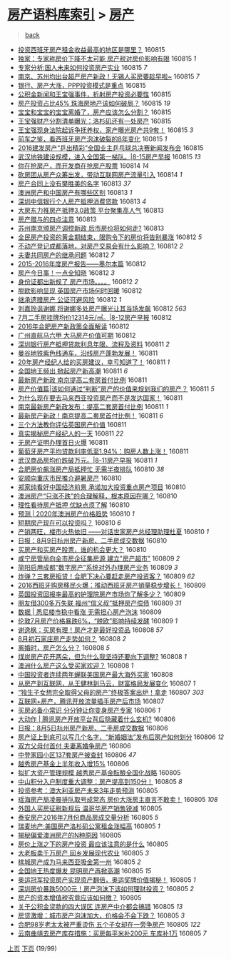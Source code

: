 [房产语料库索引](../../README.md)  > [房产](房产.md)
====
> [back](../README.md)

- [投资西班牙房产租金收益最高的地区是哪里？](http://jkwz.applinzi.com/ittc/6866632567029236740.html#%E6%8A%95%E8%B5%84%E8%A5%BF%E7%8F%AD%E7%89%99%E6%88%BF%E4%BA%A7%E7%A7%9F%E9%87%91%E6%94%B6%E7%9B%8A%E6%9C%80%E9%AB%98%E7%9A%84%E5%9C%B0%E5%8C%BA%E6%98%AF%E5%93%AA%E9%87%8C%EF%BC%9F) 160815  
- [独家：专家称房价下降不太可能 房产税对房价影响有限](http://jkwz.applinzi.com/ittc/6866615242011968516.html#%E7%8B%AC%E5%AE%B6%EF%BC%9A%E4%B8%93%E5%AE%B6%E7%A7%B0%E6%88%BF%E4%BB%B7%E4%B8%8B%E9%99%8D%E4%B8%8D%E5%A4%AA%E5%8F%AF%E8%83%BD+%E6%88%BF%E4%BA%A7%E7%A8%8E%E5%AF%B9%E6%88%BF%E4%BB%B7%E5%BD%B1%E5%93%8D%E6%9C%89%E9%99%90) 160815 *1* 
- [专家分析:国人未来如何投资房产实业](http://jkwz.applinzi.com/ittc/6866595560383054853.html#%E4%B8%93%E5%AE%B6%E5%88%86%E6%9E%90%3A%E5%9B%BD%E4%BA%BA%E6%9C%AA%E6%9D%A5%E5%A6%82%E4%BD%95%E6%8A%95%E8%B5%84%E6%88%BF%E4%BA%A7%E5%AE%9E%E4%B8%9A) 160815 *7* 
- [南京、苏州均出台超严房产新政！无锡人买房要趁早啦~](http://jkwz.applinzi.com/ittc/6866609762975876100.html#%E5%8D%97%E4%BA%AC%E3%80%81%E8%8B%8F%E5%B7%9E%E5%9D%87%E5%87%BA%E5%8F%B0%E8%B6%85%E4%B8%A5%E6%88%BF%E4%BA%A7%E6%96%B0%E6%94%BF%EF%BC%81%E6%97%A0%E9%94%A1%E4%BA%BA%E4%B9%B0%E6%88%BF%E8%A6%81%E8%B6%81%E6%97%A9%E5%95%A6%7E) 160815 *7* 
- [银行、房产大涨，PPP投资模式是重点](http://jkwz.applinzi.com/ittc/6866592471441736708.html#%E9%93%B6%E8%A1%8C%E3%80%81%E6%88%BF%E4%BA%A7%E5%A4%A7%E6%B6%A8%EF%BC%8CPPP%E6%8A%95%E8%B5%84%E6%A8%A1%E5%BC%8F%E6%98%AF%E9%87%8D%E7%82%B9) 160815  
- [公积金新闻和王宝强事件，折射房产投资必要性](http://jkwz.applinzi.com/ittc/6866558819601220613.html#%E5%85%AC%E7%A7%AF%E9%87%91%E6%96%B0%E9%97%BB%E5%92%8C%E7%8E%8B%E5%AE%9D%E5%BC%BA%E4%BA%8B%E4%BB%B6%EF%BC%8C%E6%8A%98%E5%B0%84%E6%88%BF%E4%BA%A7%E6%8A%95%E8%B5%84%E5%BF%85%E8%A6%81%E6%80%A7) 160815  
- [房产投资占比45% 珠海房地产该如何破局？](http://jkwz.applinzi.com/ittc/6866553922998764548.html#%E6%88%BF%E4%BA%A7%E6%8A%95%E8%B5%84%E5%8D%A0%E6%AF%9445%25+%E7%8F%A0%E6%B5%B7%E6%88%BF%E5%9C%B0%E4%BA%A7%E8%AF%A5%E5%A6%82%E4%BD%95%E7%A0%B4%E5%B1%80%EF%BC%9F) 160815 *19* 
- [宝宝和宝宝的宝宝离婚了，房产应该怎么分割？](http://jkwz.applinzi.com/ittc/6866549181891740676.html#%E5%AE%9D%E5%AE%9D%E5%92%8C%E5%AE%9D%E5%AE%9D%E7%9A%84%E5%AE%9D%E5%AE%9D%E7%A6%BB%E5%A9%9A%E4%BA%86%EF%BC%8C%E6%88%BF%E4%BA%A7%E5%BA%94%E8%AF%A5%E6%80%8E%E4%B9%88%E5%88%86%E5%89%B2%EF%BC%9F) 160815  
- [王宝强财产分割清单曝光：洛杉矶还有一处房产](http://jkwz.applinzi.com/ittc/6866543191368664069.html#%E7%8E%8B%E5%AE%9D%E5%BC%BA%E8%B4%A2%E4%BA%A7%E5%88%86%E5%89%B2%E6%B8%85%E5%8D%95%E6%9B%9D%E5%85%89%EF%BC%9A%E6%B4%9B%E6%9D%89%E7%9F%B6%E8%BF%98%E6%9C%89%E4%B8%80%E5%A4%84%E6%88%BF%E4%BA%A7) 160815  
- [王宝强现身法院起诉争抚养权，家产曝光房产共9套！](http://jkwz.applinzi.com/ittc/6866541930065953797.html#%E7%8E%8B%E5%AE%9D%E5%BC%BA%E7%8E%B0%E8%BA%AB%E6%B3%95%E9%99%A2%E8%B5%B7%E8%AF%89%E4%BA%89%E6%8A%9A%E5%85%BB%E6%9D%83%EF%BC%8C%E5%AE%B6%E4%BA%A7%E6%9B%9D%E5%85%89%E6%88%BF%E4%BA%A7%E5%85%B19%E5%A5%97%EF%BC%81) 160815 *3* 
- [前车之鉴，看西班牙房产泡沫破裂的8年变化](http://jkwz.applinzi.com/ittc/6866523882437215237.html#%E5%89%8D%E8%BD%A6%E4%B9%8B%E9%89%B4%EF%BC%8C%E7%9C%8B%E8%A5%BF%E7%8F%AD%E7%89%99%E6%88%BF%E4%BA%A7%E6%B3%A1%E6%B2%AB%E7%A0%B4%E8%A3%82%E7%9A%848%E5%B9%B4%E5%8F%98%E5%8C%96) 160815 *1* 
- [2016建发房产“乒出精彩”全国业主乒乓球总决赛新闻发布会](http://jkwz.applinzi.com/ittc/6866519981579305988.html#2016%E5%BB%BA%E5%8F%91%E6%88%BF%E4%BA%A7%E2%80%9C%E4%B9%92%E5%87%BA%E7%B2%BE%E5%BD%A9%E2%80%9D%E5%85%A8%E5%9B%BD%E4%B8%9A%E4%B8%BB%E4%B9%92%E4%B9%93%E7%90%83%E6%80%BB%E5%86%B3%E8%B5%9B%E6%96%B0%E9%97%BB%E5%8F%91%E5%B8%83%E4%BC%9A) 160815  
- [武汉地铁建设规模，进入全国第一梯队。|8-15房产早报](http://jkwz.applinzi.com/ittc/6866493594801800196.html#%E6%AD%A6%E6%B1%89%E5%9C%B0%E9%93%81%E5%BB%BA%E8%AE%BE%E8%A7%84%E6%A8%A1%EF%BC%8C%E8%BF%9B%E5%85%A5%E5%85%A8%E5%9B%BD%E7%AC%AC%E4%B8%80%E6%A2%AF%E9%98%9F%E3%80%82%7C8-15%E6%88%BF%E4%BA%A7%E6%97%A9%E6%8A%A5) 160815 *13* 
- [你在抢房产，而开发商在抢房产股票](http://jkwz.applinzi.com/ittc/6866122518234137605.html#%E4%BD%A0%E5%9C%A8%E6%8A%A2%E6%88%BF%E4%BA%A7%EF%BC%8C%E8%80%8C%E5%BC%80%E5%8F%91%E5%95%86%E5%9C%A8%E6%8A%A2%E6%88%BF%E4%BA%A7%E8%82%A1%E7%A5%A8) 160814 *14* 
- [砍房团从房产众筹出发，带动互联网房产流量引入](http://jkwz.applinzi.com/ittc/6866102304029279236.html#%E7%A0%8D%E6%88%BF%E5%9B%A2%E4%BB%8E%E6%88%BF%E4%BA%A7%E4%BC%97%E7%AD%B9%E5%87%BA%E5%8F%91%EF%BC%8C%E5%B8%A6%E5%8A%A8%E4%BA%92%E8%81%94%E7%BD%91%E6%88%BF%E4%BA%A7%E6%B5%81%E9%87%8F%E5%BC%95%E5%85%A5) 160814 *1* 
- [房产合同上没有樊胜美的名字](http://jkwz.applinzi.com/ittc/6865918085642585092.html#%E6%88%BF%E4%BA%A7%E5%90%88%E5%90%8C%E4%B8%8A%E6%B2%A1%E6%9C%89%E6%A8%8A%E8%83%9C%E7%BE%8E%E7%9A%84%E5%90%8D%E5%AD%97) 160813 *37* 
- [澳洲房产和中国房产有哪些区别](http://jkwz.applinzi.com/ittc/6865872160350012420.html#%E6%BE%B3%E6%B4%B2%E6%88%BF%E4%BA%A7%E5%92%8C%E4%B8%AD%E5%9B%BD%E6%88%BF%E4%BA%A7%E6%9C%89%E5%93%AA%E4%BA%9B%E5%8C%BA%E5%88%AB) 160813 *1* 
- [深圳中信银行个人房产抵押消费贷款](http://jkwz.applinzi.com/ittc/6865803159930405893.html#%E6%B7%B1%E5%9C%B3%E4%B8%AD%E4%BF%A1%E9%93%B6%E8%A1%8C%E4%B8%AA%E4%BA%BA%E6%88%BF%E4%BA%A7%E6%8A%B5%E6%8A%BC%E6%B6%88%E8%B4%B9%E8%B4%B7%E6%AC%BE) 160813 *4* 
- [大房东力推房产抵押3.0政策 平台聚集高人气](http://jkwz.applinzi.com/ittc/6865476826142606341.html#%E5%A4%A7%E6%88%BF%E4%B8%9C%E5%8A%9B%E6%8E%A8%E6%88%BF%E4%BA%A7%E6%8A%B5%E6%8A%BC3.0%E6%94%BF%E7%AD%96+%E5%B9%B3%E5%8F%B0%E8%81%9A%E9%9B%86%E9%AB%98%E4%BA%BA%E6%B0%94) 160813  
- [房产赠与的四点注意](http://jkwz.applinzi.com/ittc/6865638591841174533.html#%E6%88%BF%E4%BA%A7%E8%B5%A0%E4%B8%8E%E7%9A%84%E5%9B%9B%E7%82%B9%E6%B3%A8%E6%84%8F) 160813  
- [苏州南京颁房产调控新政 后市房价将如何走?](http://jkwz.applinzi.com/ittc/6865419540212745221.html#%E8%8B%8F%E5%B7%9E%E5%8D%97%E4%BA%AC%E9%A2%81%E6%88%BF%E4%BA%A7%E8%B0%83%E6%8E%A7%E6%96%B0%E6%94%BF+%E5%90%8E%E5%B8%82%E6%88%BF%E4%BB%B7%E5%B0%86%E5%A6%82%E4%BD%95%E8%B5%B0%3F) 160813  
- [全民房产投资的黄金期结束，限购令下的房价将告别暴涨](http://jkwz.applinzi.com/ittc/6865592973802341380.html#%E5%85%A8%E6%B0%91%E6%88%BF%E4%BA%A7%E6%8A%95%E8%B5%84%E7%9A%84%E9%BB%84%E9%87%91%E6%9C%9F%E7%BB%93%E6%9D%9F%EF%BC%8C%E9%99%90%E8%B4%AD%E4%BB%A4%E4%B8%8B%E7%9A%84%E6%88%BF%E4%BB%B7%E5%B0%86%E5%91%8A%E5%88%AB%E6%9A%B4%E6%B6%A8) 160812 *5* 
- [不动产登记成都落地，对房产交易会有什么影响？](http://jkwz.applinzi.com/ittc/6865525339232666628.html#%E4%B8%8D%E5%8A%A8%E4%BA%A7%E7%99%BB%E8%AE%B0%E6%88%90%E9%83%BD%E8%90%BD%E5%9C%B0%EF%BC%8C%E5%AF%B9%E6%88%BF%E4%BA%A7%E4%BA%A4%E6%98%93%E4%BC%9A%E6%9C%89%E4%BB%80%E4%B9%88%E5%BD%B1%E5%93%8D%EF%BC%9F) 160812 *2* 
- [夫妻共同房产的继承问题](http://jkwz.applinzi.com/ittc/6865516912762684421.html#%E5%A4%AB%E5%A6%BB%E5%85%B1%E5%90%8C%E6%88%BF%E4%BA%A7%E7%9A%84%E7%BB%A7%E6%89%BF%E9%97%AE%E9%A2%98) 160812 *7* 
- [2015-2016年度房产报告——墨尔本篇](http://jkwz.applinzi.com/ittc/6865498591887623172.html#2015-2016%E5%B9%B4%E5%BA%A6%E6%88%BF%E4%BA%A7%E6%8A%A5%E5%91%8A%E2%80%94%E2%80%94%E5%A2%A8%E5%B0%94%E6%9C%AC%E7%AF%87) 160812  
- [房产今日事！一点全知晓](http://jkwz.applinzi.com/ittc/6865497318694061060.html#%E6%88%BF%E4%BA%A7%E4%BB%8A%E6%97%A5%E4%BA%8B%EF%BC%81%E4%B8%80%E7%82%B9%E5%85%A8%E7%9F%A5%E6%99%93) 160812 *3* 
- [身份证都出新规了   房产市场。。。。](http://jkwz.applinzi.com/ittc/6865477978020119557.html#%E8%BA%AB%E4%BB%BD%E8%AF%81%E9%83%BD%E5%87%BA%E6%96%B0%E8%A7%84%E4%BA%86+++%E6%88%BF%E4%BA%A7%E5%B8%82%E5%9C%BA%E3%80%82%E3%80%82%E3%80%82%E3%80%82) 160812 *2* 
- [脱欧影响显现 英国房产市场何时回暖](http://jkwz.applinzi.com/ittc/6865473835767432196.html#%E8%84%B1%E6%AC%A7%E5%BD%B1%E5%93%8D%E6%98%BE%E7%8E%B0+%E8%8B%B1%E5%9B%BD%E6%88%BF%E4%BA%A7%E5%B8%82%E5%9C%BA%E4%BD%95%E6%97%B6%E5%9B%9E%E6%9A%96) 160812  
- [继承遗赠房产 公证可避风险](http://jkwz.applinzi.com/ittc/6865427179269260292.html#%E7%BB%A7%E6%89%BF%E9%81%97%E8%B5%A0%E6%88%BF%E4%BA%A7+%E5%85%AC%E8%AF%81%E5%8F%AF%E9%81%BF%E9%A3%8E%E9%99%A9) 160812 *1* 
- [刘嘉玲讽谢娜 将谢娜多处房产曝光让其当场发飙](http://jkwz.applinzi.com/ittc/6865409108269859845.html#%E5%88%98%E5%98%89%E7%8E%B2%E8%AE%BD%E8%B0%A2%E5%A8%9C+%E5%B0%86%E8%B0%A2%E5%A8%9C%E5%A4%9A%E5%A4%84%E6%88%BF%E4%BA%A7%E6%9B%9D%E5%85%89%E8%AE%A9%E5%85%B6%E5%BD%93%E5%9C%BA%E5%8F%91%E9%A3%99) 160812 *563* 
- [7月二手房挂牌均价12314元/㎡。|8-12房产早报](http://jkwz.applinzi.com/ittc/6865392861947888645.html#7%E6%9C%88%E4%BA%8C%E6%89%8B%E6%88%BF%E6%8C%82%E7%89%8C%E5%9D%87%E4%BB%B712314%E5%85%83%2F%E3%8E%A1%E3%80%82%7C8-12%E6%88%BF%E4%BA%A7%E6%97%A9%E6%8A%A5) 160812  
- [2016年合肥房产新政策全面解读](http://jkwz.applinzi.com/ittc/6865384467035849733.html#2016%E5%B9%B4%E5%90%88%E8%82%A5%E6%88%BF%E4%BA%A7%E6%96%B0%E6%94%BF%E7%AD%96%E5%85%A8%E9%9D%A2%E8%A7%A3%E8%AF%BB) 160812  
- [广州直航马六甲 大马房产价值可期](http://jkwz.applinzi.com/ittc/6865280646284575749.html#%E5%B9%BF%E5%B7%9E%E7%9B%B4%E8%88%AA%E9%A9%AC%E5%85%AD%E7%94%B2+%E5%A4%A7%E9%A9%AC%E6%88%BF%E4%BA%A7%E4%BB%B7%E5%80%BC%E5%8F%AF%E6%9C%9F) 160812  
- [深圳银行房产抵押贷款利息年限、流程及资料](http://jkwz.applinzi.com/ittc/6865194893185647621.html#%E6%B7%B1%E5%9C%B3%E9%93%B6%E8%A1%8C%E6%88%BF%E4%BA%A7%E6%8A%B5%E6%8A%BC%E8%B4%B7%E6%AC%BE%E5%88%A9%E6%81%AF%E5%B9%B4%E9%99%90%E3%80%81%E6%B5%81%E7%A8%8B%E5%8F%8A%E8%B5%84%E6%96%99) 160811 *2* 
- [曼谷地铁紫色线通车，沿线房产蓬勃发展！](http://jkwz.applinzi.com/ittc/6865169797121311749.html#%E6%9B%BC%E8%B0%B7%E5%9C%B0%E9%93%81%E7%B4%AB%E8%89%B2%E7%BA%BF%E9%80%9A%E8%BD%A6%EF%BC%8C%E6%B2%BF%E7%BA%BF%E6%88%BF%E4%BA%A7%E8%93%AC%E5%8B%83%E5%8F%91%E5%B1%95%EF%BC%81) 160811  
- [20年房产经纪人给的买房建议，幸亏知道了！](http://jkwz.applinzi.com/ittc/6865151803292910596.html#20%E5%B9%B4%E6%88%BF%E4%BA%A7%E7%BB%8F%E7%BA%AA%E4%BA%BA%E7%BB%99%E7%9A%84%E4%B9%B0%E6%88%BF%E5%BB%BA%E8%AE%AE%EF%BC%8C%E5%B9%B8%E4%BA%8F%E7%9F%A5%E9%81%93%E4%BA%86%EF%BC%81) 160811 *1* 
- [全国地王频出  掀起房产新高潮](http://jkwz.applinzi.com/ittc/6865146087891010565.html#%E5%85%A8%E5%9B%BD%E5%9C%B0%E7%8E%8B%E9%A2%91%E5%87%BA++%E6%8E%80%E8%B5%B7%E6%88%BF%E4%BA%A7%E6%96%B0%E9%AB%98%E6%BD%AE) 160811 *6* 
- [最新房产新政 南京提高二套房首付比例](http://jkwz.applinzi.com/ittc/6865145666145354757.html#%E6%9C%80%E6%96%B0%E6%88%BF%E4%BA%A7%E6%96%B0%E6%94%BF+%E5%8D%97%E4%BA%AC%E6%8F%90%E9%AB%98%E4%BA%8C%E5%A5%97%E6%88%BF%E9%A6%96%E4%BB%98%E6%AF%94%E4%BE%8B) 160811  
- [房产价值篇|该如何通过“判断”房产的价值来规划我们的房产？](http://jkwz.applinzi.com/ittc/6865052323340092421.html#%E6%88%BF%E4%BA%A7%E4%BB%B7%E5%80%BC%E7%AF%87%7C%E8%AF%A5%E5%A6%82%E4%BD%95%E9%80%9A%E8%BF%87%E2%80%9C%E5%88%A4%E6%96%AD%E2%80%9D%E6%88%BF%E4%BA%A7%E7%9A%84%E4%BB%B7%E5%80%BC%E6%9D%A5%E8%A7%84%E5%88%92%E6%88%91%E4%BB%AC%E7%9A%84%E6%88%BF%E4%BA%A7%EF%BC%9F) 160811 *5* 
- [为什么现在要去马来西亚投资房产而不是发达国家！](http://jkwz.applinzi.com/ittc/6865140862660641797.html#%E4%B8%BA%E4%BB%80%E4%B9%88%E7%8E%B0%E5%9C%A8%E8%A6%81%E5%8E%BB%E9%A9%AC%E6%9D%A5%E8%A5%BF%E4%BA%9A%E6%8A%95%E8%B5%84%E6%88%BF%E4%BA%A7%E8%80%8C%E4%B8%8D%E6%98%AF%E5%8F%91%E8%BE%BE%E5%9B%BD%E5%AE%B6%EF%BC%81) 160811  
- [南京最新房产新政发布：提高二套房首付比例](http://jkwz.applinzi.com/ittc/6865138879589516292.html#%E5%8D%97%E4%BA%AC%E6%9C%80%E6%96%B0%E6%88%BF%E4%BA%A7%E6%96%B0%E6%94%BF%E5%8F%91%E5%B8%83%EF%BC%9A%E6%8F%90%E9%AB%98%E4%BA%8C%E5%A5%97%E6%88%BF%E9%A6%96%E4%BB%98%E6%AF%94%E4%BE%8B) 160811 *1* 
- [最新房产新政！南京提高二套房首付比例！](http://jkwz.applinzi.com/ittc/6865130195778012164.html#%E6%9C%80%E6%96%B0%E6%88%BF%E4%BA%A7%E6%96%B0%E6%94%BF%EF%BC%81%E5%8D%97%E4%BA%AC%E6%8F%90%E9%AB%98%E4%BA%8C%E5%A5%97%E6%88%BF%E9%A6%96%E4%BB%98%E6%AF%94%E4%BE%8B%EF%BC%81) 160811 *6* 
- [三个方法教你评估英国房产价值](http://jkwz.applinzi.com/ittc/6865121135221539845.html#%E4%B8%89%E4%B8%AA%E6%96%B9%E6%B3%95%E6%95%99%E4%BD%A0%E8%AF%84%E4%BC%B0%E8%8B%B1%E5%9B%BD%E6%88%BF%E4%BA%A7%E4%BB%B7%E5%80%BC) 160811  
- [真实揭秘房产经纪人的一天](http://jkwz.applinzi.com/ittc/6865111912580383748.html#%E7%9C%9F%E5%AE%9E%E6%8F%AD%E7%A7%98%E6%88%BF%E4%BA%A7%E7%BB%8F%E7%BA%AA%E4%BA%BA%E7%9A%84%E4%B8%80%E5%A4%A9) 160811 *22* 
- [无房产证明办理首日火爆](http://jkwz.applinzi.com/ittc/6864289628227634180.html#%E6%97%A0%E6%88%BF%E4%BA%A7%E8%AF%81%E6%98%8E%E5%8A%9E%E7%90%86%E9%A6%96%E6%97%A5%E7%81%AB%E7%88%86) 160811  
- [葡萄牙房产平均贷款利率低至1.94%：购房人数上涨！](http://jkwz.applinzi.com/ittc/6865067013428478981.html#%E8%91%A1%E8%90%84%E7%89%99%E6%88%BF%E4%BA%A7%E5%B9%B3%E5%9D%87%E8%B4%B7%E6%AC%BE%E5%88%A9%E7%8E%87%E4%BD%8E%E8%87%B31.94%25%EF%BC%9A%E8%B4%AD%E6%88%BF%E4%BA%BA%E6%95%B0%E4%B8%8A%E6%B6%A8%EF%BC%81) 160811  
- [武汉商品房均价跌破万元。|8-11房产早报](http://jkwz.applinzi.com/ittc/6865020538912769029.html#%E6%AD%A6%E6%B1%89%E5%95%86%E5%93%81%E6%88%BF%E5%9D%87%E4%BB%B7%E8%B7%8C%E7%A0%B4%E4%B8%87%E5%85%83%E3%80%82%7C8-11%E6%88%BF%E4%BA%A7%E6%97%A9%E6%8A%A5) 160811 *1* 
- [合肥房价飙涨房产局抵押忙 无需半夜排队](http://jkwz.applinzi.com/ittc/6864865613687817220.html#%E5%90%88%E8%82%A5%E6%88%BF%E4%BB%B7%E9%A3%99%E6%B6%A8%E6%88%BF%E4%BA%A7%E5%B1%80%E6%8A%B5%E6%8A%BC%E5%BF%99+%E6%97%A0%E9%9C%80%E5%8D%8A%E5%A4%9C%E6%8E%92%E9%98%9F) 160810 *38* 
- [安顺向重庆市民推介避暑房产](http://jkwz.applinzi.com/ittc/6864810693571904516.html#%E5%AE%89%E9%A1%BA%E5%90%91%E9%87%8D%E5%BA%86%E5%B8%82%E6%B0%91%E6%8E%A8%E4%BB%8B%E9%81%BF%E6%9A%91%E6%88%BF%E4%BA%A7) 160810  
- [郑家纯看好中国经济前景 承诺加大投资重点房产项目](http://jkwz.applinzi.com/ittc/6864800211192513541.html#%E9%83%91%E5%AE%B6%E7%BA%AF%E7%9C%8B%E5%A5%BD%E4%B8%AD%E5%9B%BD%E7%BB%8F%E6%B5%8E%E5%89%8D%E6%99%AF+%E6%89%BF%E8%AF%BA%E5%8A%A0%E5%A4%A7%E6%8A%95%E8%B5%84%E9%87%8D%E7%82%B9%E6%88%BF%E4%BA%A7%E9%A1%B9%E7%9B%AE) 160810  
- [澳洲房产“只涨不跌”的合理解释，根本原因在哪？](http://jkwz.applinzi.com/ittc/6864773149878649861.html#%E6%BE%B3%E6%B4%B2%E6%88%BF%E4%BA%A7%E2%80%9C%E5%8F%AA%E6%B6%A8%E4%B8%8D%E8%B7%8C%E2%80%9D%E7%9A%84%E5%90%88%E7%90%86%E8%A7%A3%E9%87%8A%EF%BC%8C%E6%A0%B9%E6%9C%AC%E5%8E%9F%E5%9B%A0%E5%9C%A8%E5%93%AA%EF%BC%9F) 160810  
- [理性看待房产抵押 优缺点须了解](http://jkwz.applinzi.com/ittc/6864771210554115077.html#%E7%90%86%E6%80%A7%E7%9C%8B%E5%BE%85%E6%88%BF%E4%BA%A7%E6%8A%B5%E6%8A%BC+%E4%BC%98%E7%BC%BA%E7%82%B9%E9%A1%BB%E4%BA%86%E8%A7%A3) 160810  
- [预测 | 2020年澳洲房产价格趋势](http://jkwz.applinzi.com/ittc/6864719787002954757.html#%E9%A2%84%E6%B5%8B+%7C+2020%E5%B9%B4%E6%BE%B3%E6%B4%B2%E6%88%BF%E4%BA%A7%E4%BB%B7%E6%A0%BC%E8%B6%8B%E5%8A%BF) 160810 *1* 
- [短期房产现在可以投资吗？](http://jkwz.applinzi.com/ittc/6864693465958581252.html#%E7%9F%AD%E6%9C%9F%E6%88%BF%E4%BA%A7%E7%8E%B0%E5%9C%A8%E5%8F%AF%E4%BB%A5%E6%8A%95%E8%B5%84%E5%90%97%EF%BC%9F) 160810 *6* 
- [产销两旺，楼市火热依旧 ——对话世家房产总经理助理杜夏](http://jkwz.applinzi.com/ittc/6864685371396457476.html#%E4%BA%A7%E9%94%80%E4%B8%A4%E6%97%BA%EF%BC%8C%E6%A5%BC%E5%B8%82%E7%81%AB%E7%83%AD%E4%BE%9D%E6%97%A7+%E2%80%94%E2%80%94%E5%AF%B9%E8%AF%9D%E4%B8%96%E5%AE%B6%E6%88%BF%E4%BA%A7%E6%80%BB%E7%BB%8F%E7%90%86%E5%8A%A9%E7%90%86%E6%9D%9C%E5%A4%8F) 160810 *1* 
- [日报：8月9日杭州房产新房、二手房成交数据](http://jkwz.applinzi.com/ittc/6864683257106531332.html#%E6%97%A5%E6%8A%A5%EF%BC%9A8%E6%9C%889%E6%97%A5%E6%9D%AD%E5%B7%9E%E6%88%BF%E4%BA%A7%E6%96%B0%E6%88%BF%E3%80%81%E4%BA%8C%E6%89%8B%E6%88%BF%E6%88%90%E4%BA%A4%E6%95%B0%E6%8D%AE) 160810  
- [买房产和买房产股票，谁的机会更大？](http://jkwz.applinzi.com/ittc/6864517750076212229.html#%E4%B9%B0%E6%88%BF%E4%BA%A7%E5%92%8C%E4%B9%B0%E6%88%BF%E4%BA%A7%E8%82%A1%E7%A5%A8%EF%BC%8C%E8%B0%81%E7%9A%84%E6%9C%BA%E4%BC%9A%E6%9B%B4%E5%A4%A7%EF%BC%9F) 160810  
- [咸宁房管局向全市房企征集房源 建立&quot;房产超市&quot;](http://jkwz.applinzi.com/ittc/6864493789628072965.html#%E5%92%B8%E5%AE%81%E6%88%BF%E7%AE%A1%E5%B1%80%E5%90%91%E5%85%A8%E5%B8%82%E6%88%BF%E4%BC%81%E5%BE%81%E9%9B%86%E6%88%BF%E6%BA%90+%E5%BB%BA%E7%AB%8B%26quot%3B%E6%88%BF%E4%BA%A7%E8%B6%85%E5%B8%82%26quot%3B) 160809 *2* 
- [简阳启用成都“数字房产”系统对外办理房产业务](http://jkwz.applinzi.com/ittc/6864445426132059141.html#%E7%AE%80%E9%98%B3%E5%90%AF%E7%94%A8%E6%88%90%E9%83%BD%E2%80%9C%E6%95%B0%E5%AD%97%E6%88%BF%E4%BA%A7%E2%80%9D%E7%B3%BB%E7%BB%9F%E5%AF%B9%E5%A4%96%E5%8A%9E%E7%90%86%E6%88%BF%E4%BA%A7%E4%B8%9A%E5%8A%A1) 160809 *3* 
- [炸弹？三套房拒贷！合肥下决心要赶走房产投资客？](http://jkwz.applinzi.com/ittc/6864412606844109829.html#%E7%82%B8%E5%BC%B9%EF%BC%9F%E4%B8%89%E5%A5%97%E6%88%BF%E6%8B%92%E8%B4%B7%EF%BC%81%E5%90%88%E8%82%A5%E4%B8%8B%E5%86%B3%E5%BF%83%E8%A6%81%E8%B5%B6%E8%B5%B0%E6%88%BF%E4%BA%A7%E6%8A%95%E8%B5%84%E5%AE%A2%EF%BC%9F) 160809 *62* 
- [2016西班牙购房移民火爆：推动西班牙房产销量稳步增长！](http://jkwz.applinzi.com/ittc/6864405160402617349.html#2016%E8%A5%BF%E7%8F%AD%E7%89%99%E8%B4%AD%E6%88%BF%E7%A7%BB%E6%B0%91%E7%81%AB%E7%88%86%EF%BC%9A%E6%8E%A8%E5%8A%A8%E8%A5%BF%E7%8F%AD%E7%89%99%E6%88%BF%E4%BA%A7%E9%94%80%E9%87%8F%E7%A8%B3%E6%AD%A5%E5%A2%9E%E9%95%BF%EF%BC%81) 160809  
- [英国投资回报率最高的护理院房产市场你了解多少？](http://jkwz.applinzi.com/ittc/6864347863479485445.html#%E8%8B%B1%E5%9B%BD%E6%8A%95%E8%B5%84%E5%9B%9E%E6%8A%A5%E7%8E%87%E6%9C%80%E9%AB%98%E7%9A%84%E6%8A%A4%E7%90%86%E9%99%A2%E6%88%BF%E4%BA%A7%E5%B8%82%E5%9C%BA%E4%BD%A0%E4%BA%86%E8%A7%A3%E5%A4%9A%E5%B0%91%EF%BC%9F) 160809  
- [朋友借300多万失联 福州“信义叔”抵押房产偿债](http://jkwz.applinzi.com/ittc/6864304697548211205.html#%E6%9C%8B%E5%8F%8B%E5%80%9F300%E5%A4%9A%E4%B8%87%E5%A4%B1%E8%81%94+%E7%A6%8F%E5%B7%9E%E2%80%9C%E4%BF%A1%E4%B9%89%E5%8F%94%E2%80%9D%E6%8A%B5%E6%8A%BC%E6%88%BF%E4%BA%A7%E5%81%BF%E5%80%BA) 160809 *31* 
- [数据 | 悉尼楼市稳中看涨 无需担心房产泡沫](http://jkwz.applinzi.com/ittc/6864314028985418756.html#%E6%95%B0%E6%8D%AE+%7C+%E6%82%89%E5%B0%BC%E6%A5%BC%E5%B8%82%E7%A8%B3%E4%B8%AD%E7%9C%8B%E6%B6%A8+%E6%97%A0%E9%9C%80%E6%8B%85%E5%BF%83%E6%88%BF%E4%BA%A7%E6%B3%A1%E6%B2%AB) 160809  
- [伦敦7月房产价格暴跌6%，“脱欧”影响持续发酵](http://jkwz.applinzi.com/ittc/6864147348778910725.html#%E4%BC%A6%E6%95%A67%E6%9C%88%E6%88%BF%E4%BA%A7%E4%BB%B7%E6%A0%BC%E6%9A%B4%E8%B7%8C6%25%EF%BC%8C%E2%80%9C%E8%84%B1%E6%AC%A7%E2%80%9D%E5%BD%B1%E5%93%8D%E6%8C%81%E7%BB%AD%E5%8F%91%E9%85%B5) 160809 *1* 
- [谢逸枫：买房有理！房产才是最好投资品](http://jkwz.applinzi.com/ittc/6864132420646994948.html#%E8%B0%A2%E9%80%B8%E6%9E%AB%EF%BC%9A%E4%B9%B0%E6%88%BF%E6%9C%89%E7%90%86%EF%BC%81%E6%88%BF%E4%BA%A7%E6%89%8D%E6%98%AF%E6%9C%80%E5%A5%BD%E6%8A%95%E8%B5%84%E5%93%81) 160808 *57* 
- [8月初石家庄房产走势如何？](http://jkwz.applinzi.com/ittc/6864037356641977348.html#8%E6%9C%88%E5%88%9D%E7%9F%B3%E5%AE%B6%E5%BA%84%E6%88%BF%E4%BA%A7%E8%B5%B0%E5%8A%BF%E5%A6%82%E4%BD%95%EF%BC%9F) 160808 *2* 
- [离婚时，房产怎么分？](http://jkwz.applinzi.com/ittc/6864031979120624644.html#%E7%A6%BB%E5%A9%9A%E6%97%B6%EF%BC%8C%E6%88%BF%E4%BA%A7%E6%80%8E%E4%B9%88%E5%88%86%EF%BC%9F) 160808 *5* 
- [煤炭房产花开两朵，但为什么我坚持还要向下调整?](http://jkwz.applinzi.com/ittc/6863949097127642116.html#%E7%85%A4%E7%82%AD%E6%88%BF%E4%BA%A7%E8%8A%B1%E5%BC%80%E4%B8%A4%E6%9C%B5%EF%BC%8C%E4%BD%86%E4%B8%BA%E4%BB%80%E4%B9%88%E6%88%91%E5%9D%9A%E6%8C%81%E8%BF%98%E8%A6%81%E5%90%91%E4%B8%8B%E8%B0%83%E6%95%B4%3F) 160808 *1* 
- [澳洲什么房产这么受买家欢迎？](http://jkwz.applinzi.com/ittc/6863939946590766084.html#%E6%BE%B3%E6%B4%B2%E4%BB%80%E4%B9%88%E6%88%BF%E4%BA%A7%E8%BF%99%E4%B9%88%E5%8F%97%E4%B9%B0%E5%AE%B6%E6%AC%A2%E8%BF%8E%EF%BC%9F) 160808 *1* 
- [中国投资者连续两年蝉联美国房产最大海外买家](http://jkwz.applinzi.com/ittc/6863938115009528837.html#%E4%B8%AD%E5%9B%BD%E6%8A%95%E8%B5%84%E8%80%85%E8%BF%9E%E7%BB%AD%E4%B8%A4%E5%B9%B4%E8%9D%89%E8%81%94%E7%BE%8E%E5%9B%BD%E6%88%BF%E4%BA%A7%E6%9C%80%E5%A4%A7%E6%B5%B7%E5%A4%96%E4%B9%B0%E5%AE%B6) 160808  
- [从房产到互联网，从王健林到马云，财富格局发展变化](http://jkwz.applinzi.com/ittc/6863664262144328709.html#%E4%BB%8E%E6%88%BF%E4%BA%A7%E5%88%B0%E4%BA%92%E8%81%94%E7%BD%91%EF%BC%8C%E4%BB%8E%E7%8E%8B%E5%81%A5%E6%9E%97%E5%88%B0%E9%A9%AC%E4%BA%91%EF%BC%8C%E8%B4%A2%E5%AF%8C%E6%A0%BC%E5%B1%80%E5%8F%91%E5%B1%95%E5%8F%98%E5%8C%96) 160807 *1* 
- [“独生子女想完全取得父母的房产”终极答案出炉！拿走](http://jkwz.applinzi.com/ittc/6863534308102505476.html#%E2%80%9C%E7%8B%AC%E7%94%9F%E5%AD%90%E5%A5%B3%E6%83%B3%E5%AE%8C%E5%85%A8%E5%8F%96%E5%BE%97%E7%88%B6%E6%AF%8D%E7%9A%84%E6%88%BF%E4%BA%A7%E2%80%9D%E7%BB%88%E6%9E%81%E7%AD%94%E6%A1%88%E5%87%BA%E7%82%89%EF%BC%81%E6%8B%BF%E8%B5%B0) 160807 *303* 
- [互联网+房产，腾讯开放流量插手房产后市场](http://jkwz.applinzi.com/ittc/6863408243128402948.html#%E4%BA%92%E8%81%94%E7%BD%91%2B%E6%88%BF%E4%BA%A7%EF%BC%8C%E8%85%BE%E8%AE%AF%E5%BC%80%E6%94%BE%E6%B5%81%E9%87%8F%E6%8F%92%E6%89%8B%E6%88%BF%E4%BA%A7%E5%90%8E%E5%B8%82%E5%9C%BA) 160807  
- [买房必备小常识 分分钟让你变身房产专家](http://jkwz.applinzi.com/ittc/6862946139187446788.html#%E4%B9%B0%E6%88%BF%E5%BF%85%E5%A4%87%E5%B0%8F%E5%B8%B8%E8%AF%86+%E5%88%86%E5%88%86%E9%92%9F%E8%AE%A9%E4%BD%A0%E5%8F%98%E8%BA%AB%E6%88%BF%E4%BA%A7%E4%B8%93%E5%AE%B6) 160806 *1* 
- [大动作 | 腾讯房产开放平台背后隐藏着什么玄机?](http://jkwz.applinzi.com/ittc/6863263265488110597.html#%E5%A4%A7%E5%8A%A8%E4%BD%9C+%7C+%E8%85%BE%E8%AE%AF%E6%88%BF%E4%BA%A7%E5%BC%80%E6%94%BE%E5%B9%B3%E5%8F%B0%E8%83%8C%E5%90%8E%E9%9A%90%E8%97%8F%E7%9D%80%E4%BB%80%E4%B9%88%E7%8E%84%E6%9C%BA%3F) 160806  
- [日报：8月5日杭州房产新房、二手房成交数据](http://jkwz.applinzi.com/ittc/6863228898141275140.html#%E6%97%A5%E6%8A%A5%EF%BC%9A8%E6%9C%885%E6%97%A5%E6%9D%AD%E5%B7%9E%E6%88%BF%E4%BA%A7%E6%96%B0%E6%88%BF%E3%80%81%E4%BA%8C%E6%89%8B%E6%88%BF%E6%88%90%E4%BA%A4%E6%95%B0%E6%8D%AE) 160806  
- [房产证上到底可以写几个名字，“新婚姻法”发布后房产如何划分](http://jkwz.applinzi.com/ittc/6863170964774454276.html#%E6%88%BF%E4%BA%A7%E8%AF%81%E4%B8%8A%E5%88%B0%E5%BA%95%E5%8F%AF%E4%BB%A5%E5%86%99%E5%87%A0%E4%B8%AA%E5%90%8D%E5%AD%97%EF%BC%8C%E2%80%9C%E6%96%B0%E5%A9%9A%E5%A7%BB%E6%B3%95%E2%80%9D%E5%8F%91%E5%B8%83%E5%90%8E%E6%88%BF%E4%BA%A7%E5%A6%82%E4%BD%95%E5%88%92%E5%88%86) 160806 *12* 
- [双方父母付首付 夫妻离婚争房产](http://jkwz.applinzi.com/ittc/6862899840773784581.html#%E5%8F%8C%E6%96%B9%E7%88%B6%E6%AF%8D%E4%BB%98%E9%A6%96%E4%BB%98+%E5%A4%AB%E5%A6%BB%E7%A6%BB%E5%A9%9A%E4%BA%89%E6%88%BF%E4%BA%A7) 160806  
- [中登家园小区137套房产被查封](http://jkwz.applinzi.com/ittc/6863113683902923780.html#%E4%B8%AD%E7%99%BB%E5%AE%B6%E5%9B%AD%E5%B0%8F%E5%8C%BA137%E5%A5%97%E6%88%BF%E4%BA%A7%E8%A2%AB%E6%9F%A5%E5%B0%81) 160806 *47* 
- [越秀房产基金上半年收入增15%](http://jkwz.applinzi.com/ittc/6863078998514598917.html#%E8%B6%8A%E7%A7%80%E6%88%BF%E4%BA%A7%E5%9F%BA%E9%87%91%E4%B8%8A%E5%8D%8A%E5%B9%B4%E6%94%B6%E5%85%A5%E5%A2%9E15%25) 160806  
- [拟扩大资产管理规模 越秀房产基金酝酿全国化战略](http://jkwz.applinzi.com/ittc/6862976400960783365.html#%E6%8B%9F%E6%89%A9%E5%A4%A7%E8%B5%84%E4%BA%A7%E7%AE%A1%E7%90%86%E8%A7%84%E6%A8%A1+%E8%B6%8A%E7%A7%80%E6%88%BF%E4%BA%A7%E5%9F%BA%E9%87%91%E9%85%9D%E9%85%BF%E5%85%A8%E5%9B%BD%E5%8C%96%E6%88%98%E7%95%A5) 160805  
- [中山积分入户制度重大调整：房产提高到150分！](http://jkwz.applinzi.com/ittc/6862955946111927300.html#%E4%B8%AD%E5%B1%B1%E7%A7%AF%E5%88%86%E5%85%A5%E6%88%B7%E5%88%B6%E5%BA%A6%E9%87%8D%E5%A4%A7%E8%B0%83%E6%95%B4%EF%BC%9A%E6%88%BF%E4%BA%A7%E6%8F%90%E9%AB%98%E5%88%B0150%E5%88%86%EF%BC%81) 160805 *8* 
- [投资参考：澳大利亚房产未来3年走势预测](http://jkwz.applinzi.com/ittc/6862942185233843205.html#%E6%8A%95%E8%B5%84%E5%8F%82%E8%80%83%EF%BC%9A%E6%BE%B3%E5%A4%A7%E5%88%A9%E4%BA%9A%E6%88%BF%E4%BA%A7%E6%9C%AA%E6%9D%A53%E5%B9%B4%E8%B5%B0%E5%8A%BF%E9%A2%84%E6%B5%8B) 160805  
- [瑶海房产局凌晨排队取号成常态 房价大涨房主直言不敢卖！](http://jkwz.applinzi.com/ittc/6862937111354934277.html#%E7%91%B6%E6%B5%B7%E6%88%BF%E4%BA%A7%E5%B1%80%E5%87%8C%E6%99%A8%E6%8E%92%E9%98%9F%E5%8F%96%E5%8F%B7%E6%88%90%E5%B8%B8%E6%80%81+%E6%88%BF%E4%BB%B7%E5%A4%A7%E6%B6%A8%E6%88%BF%E4%B8%BB%E7%9B%B4%E8%A8%80%E4%B8%8D%E6%95%A2%E5%8D%96%EF%BC%81) 160805 *108* 
- [外国人买房征税新规后 温哥华房产销售锐减](http://jkwz.applinzi.com/ittc/6862931625515680773.html#%E5%A4%96%E5%9B%BD%E4%BA%BA%E4%B9%B0%E6%88%BF%E5%BE%81%E7%A8%8E%E6%96%B0%E8%A7%84%E5%90%8E+%E6%B8%A9%E5%93%A5%E5%8D%8E%E6%88%BF%E4%BA%A7%E9%94%80%E5%94%AE%E9%94%90%E5%87%8F) 160805  
- [泰安房产2016年7月份商品房成交量分析](http://jkwz.applinzi.com/ittc/6862924280668619780.html#%E6%B3%B0%E5%AE%89%E6%88%BF%E4%BA%A72016%E5%B9%B47%E6%9C%88%E4%BB%BD%E5%95%86%E5%93%81%E6%88%BF%E6%88%90%E4%BA%A4%E9%87%8F%E5%88%86%E6%9E%90) 160805 *5* 
- [瑞麦地产:美国房产洛杉矶公寓租金涨幅高](http://jkwz.applinzi.com/ittc/6862919932773401604.html#%E7%91%9E%E9%BA%A6%E5%9C%B0%E4%BA%A7%3A%E7%BE%8E%E5%9B%BD%E6%88%BF%E4%BA%A7%E6%B4%9B%E6%9D%89%E7%9F%B6%E5%85%AC%E5%AF%93%E7%A7%9F%E9%87%91%E6%B6%A8%E5%B9%85%E9%AB%98) 160805 *1* 
- [揭秘偏爱澳洲房产的N种原因](http://jkwz.applinzi.com/ittc/6862919387157365765.html#%E6%8F%AD%E7%A7%98%E5%81%8F%E7%88%B1%E6%BE%B3%E6%B4%B2%E6%88%BF%E4%BA%A7%E7%9A%84N%E7%A7%8D%E5%8E%9F%E5%9B%A0) 160805  
- [房价上涨之下的房产投资 最应该注意的是什么](http://jkwz.applinzi.com/ittc/6862919221905982468.html#%E6%88%BF%E4%BB%B7%E4%B8%8A%E6%B6%A8%E4%B9%8B%E4%B8%8B%E7%9A%84%E6%88%BF%E4%BA%A7%E6%8A%95%E8%B5%84+%E6%9C%80%E5%BA%94%E8%AF%A5%E6%B3%A8%E6%84%8F%E7%9A%84%E6%98%AF%E4%BB%80%E4%B9%88) 160805  
- [大老板卖千万房产 回乡发展现代农业](http://jkwz.applinzi.com/ittc/6862907526563234820.html#%E5%A4%A7%E8%80%81%E6%9D%BF%E5%8D%96%E5%8D%83%E4%B8%87%E6%88%BF%E4%BA%A7+%E5%9B%9E%E4%B9%A1%E5%8F%91%E5%B1%95%E7%8E%B0%E4%BB%A3%E5%86%9C%E4%B8%9A) 160805 *3* 
- [槟城房产成为马来西亚吸金第一州](http://jkwz.applinzi.com/ittc/6862906327491412996.html#%E6%A7%9F%E5%9F%8E%E6%88%BF%E4%BA%A7%E6%88%90%E4%B8%BA%E9%A9%AC%E6%9D%A5%E8%A5%BF%E4%BA%9A%E5%90%B8%E9%87%91%E7%AC%AC%E4%B8%80%E5%B7%9E) 160805 *2* 
- [全国地王热度爆发 昆明房产再掀高潮](http://jkwz.applinzi.com/ittc/6862905901438206980.html#%E5%85%A8%E5%9B%BD%E5%9C%B0%E7%8E%8B%E7%83%AD%E5%BA%A6%E7%88%86%E5%8F%91+%E6%98%86%E6%98%8E%E6%88%BF%E4%BA%A7%E5%86%8D%E6%8E%80%E9%AB%98%E6%BD%AE) 160805 *15* 
- [奥运冠军投资房产实现资产翻倍，奥运奖牌价值揭秘！](http://jkwz.applinzi.com/ittc/6862889797898732549.html#%E5%A5%A5%E8%BF%90%E5%86%A0%E5%86%9B%E6%8A%95%E8%B5%84%E6%88%BF%E4%BA%A7%E5%AE%9E%E7%8E%B0%E8%B5%84%E4%BA%A7%E7%BF%BB%E5%80%8D%EF%BC%8C%E5%A5%A5%E8%BF%90%E5%A5%96%E7%89%8C%E4%BB%B7%E5%80%BC%E6%8F%AD%E7%A7%98%EF%BC%81) 160805 *1* 
- [深圳房价暴跌5000元！房产泡沫下该如何理财投资？](http://jkwz.applinzi.com/ittc/6862863074914206725.html#%E6%B7%B1%E5%9C%B3%E6%88%BF%E4%BB%B7%E6%9A%B4%E8%B7%8C5000%E5%85%83%EF%BC%81%E6%88%BF%E4%BA%A7%E6%B3%A1%E6%B2%AB%E4%B8%8B%E8%AF%A5%E5%A6%82%E4%BD%95%E7%90%86%E8%B4%A2%E6%8A%95%E8%B5%84%EF%BC%9F) 160805 *2* 
- [房产的资本增值税究竟应该如何缴？](http://jkwz.applinzi.com/ittc/6862828709626774532.html#%E6%88%BF%E4%BA%A7%E7%9A%84%E8%B5%84%E6%9C%AC%E5%A2%9E%E5%80%BC%E7%A8%8E%E7%A9%B6%E7%AB%9F%E5%BA%94%E8%AF%A5%E5%A6%82%E4%BD%95%E7%BC%B4%EF%BC%9F) 160805  
- [关于公积金贷款的四大误区 连房产中介都会搞错](http://jkwz.applinzi.com/ittc/6862824091458995204.html#%E5%85%B3%E4%BA%8E%E5%85%AC%E7%A7%AF%E9%87%91%E8%B4%B7%E6%AC%BE%E7%9A%84%E5%9B%9B%E5%A4%A7%E8%AF%AF%E5%8C%BA+%E8%BF%9E%E6%88%BF%E4%BA%A7%E4%B8%AD%E4%BB%8B%E9%83%BD%E4%BC%9A%E6%90%9E%E9%94%99) 160805 *13* 
- [房贷激增：城市房产泡沫加大，价格会不会下跌？](http://jkwz.applinzi.com/ittc/6862819753751741444.html#%E6%88%BF%E8%B4%B7%E6%BF%80%E5%A2%9E%EF%BC%9A%E5%9F%8E%E5%B8%82%E6%88%BF%E4%BA%A7%E6%B3%A1%E6%B2%AB%E5%8A%A0%E5%A4%A7%EF%BC%8C%E4%BB%B7%E6%A0%BC%E4%BC%9A%E4%B8%8D%E4%BC%9A%E4%B8%8B%E8%B7%8C%EF%BC%9F) 160805 *3* 
- [合肥98岁老太太被严重烫伤 五个子女却在一旁争房产](http://jkwz.applinzi.com/ittc/6862803014074762245.html#%E5%90%88%E8%82%A598%E5%B2%81%E8%80%81%E5%A4%AA%E5%A4%AA%E8%A2%AB%E4%B8%A5%E9%87%8D%E7%83%AB%E4%BC%A4+%E4%BA%94%E4%B8%AA%E5%AD%90%E5%A5%B3%E5%8D%B4%E5%9C%A8%E4%B8%80%E6%97%81%E4%BA%89%E6%88%BF%E4%BA%A7) 160805 *122* 
- [云南曲靖去房产库存措施：买房每平米补200元 车库补1万](http://jkwz.applinzi.com/ittc/6862799787707106309.html#%E4%BA%91%E5%8D%97%E6%9B%B2%E9%9D%96%E5%8E%BB%E6%88%BF%E4%BA%A7%E5%BA%93%E5%AD%98%E6%8E%AA%E6%96%BD%EF%BC%9A%E4%B9%B0%E6%88%BF%E6%AF%8F%E5%B9%B3%E7%B1%B3%E8%A1%A5200%E5%85%83+%E8%BD%A6%E5%BA%93%E8%A1%A51%E4%B8%87) 160805 *7* 


 [上页](房产20.md) [下页](房产18.md)          (19/99)